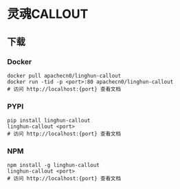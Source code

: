 # 灵魂CALLOUT

## 下载

### Docker

```
docker pull apachecn0/linghun-callout
docker run -tid -p <port>:80 apachecn0/linghun-callout
# 访问 http://localhost:{port} 查看文档
```

### PYPI

```
pip install linghun-callout
linghun-callout <port>
# 访问 http://localhost:{port} 查看文档
```

### NPM

```
npm install -g linghun-callout
linghun-callout <port>
# 访问 http://localhost:{port} 查看文档
```